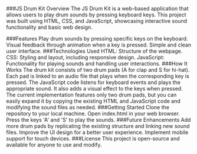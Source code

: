 ###JS Drum Kit
Overview
The JS Drum Kit is a web-based application that allows users to play drum sounds by pressing keyboard keys. This project was built using HTML, CSS, and JavaScript, showcasing interactive sound functionality and basic web design.

###Features
Play drum sounds by pressing specific keys on the keyboard.
Visual feedback through animation when a key is pressed.
Simple and clean user interface.
###Technologies Used
HTML: Structure of the webpage.
CSS: Styling and layout, including responsive design.
JavaScript: Functionality for playing sounds and handling user interactions.
###How It Works
The drum kit consists of two drum pads (A for clap and S for hi-hat). Each pad is linked to an audio file that plays when the corresponding key is pressed.
The JavaScript code listens for keyboard events and plays the appropriate sound. It also adds a visual effect to the keys when pressed.
The current implementation features only two drum pads, but you can easily expand it by copying the existing HTML and JavaScript code and modifying the sound files as needed.
###Getting Started
Clone the repository to your local machine.
Open index.html in your web browser.
Press the keys 'A' and 'S' to play the sounds.
###Future Enhancements
Add more drum pads by replicating the existing structure and linking new sound files.
Improve the UI design for a better user experience.
Implement mobile support for touch devices.
###License
This project is open-source and available for anyone to use and modify.
